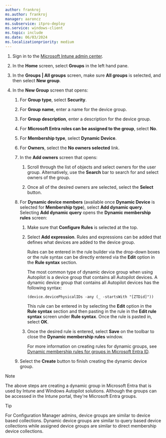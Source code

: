 ```yaml
---
author: frankroj
ms.author: frankroj
manager: aaroncz
ms.subservice: itpro-deploy
ms.service: windows-client
ms.topic: include
ms.date: 06/03/2024
ms.localizationpriority: medium
---
```


<!-- This file is shared by the following articles:

tutorial/pre-provisioning/azure-ad-join-device-group.md
tutorial/pre-provisioning/hybrid-azure-ad-join-device-group.md
tutorial/self-deploying/self-deploying-device-group.md
tutorial/user-driven/azure-ad-join-device-group.md
tutorial/user-driven/hybrid-azure-ad-join-device-group.md
device-preparation/tutorial/user-driven/entra-join-automatic-enrollment.md

Headings are driven by article context. -->

1. Sign in to the [Microsoft Intune admin center](https://go.microsoft.com/fwlink/?linkid=2109431).

1. In the **Home** screen, select **Groups** in the left hand pane.

1. In the **Groups | All groups** screen, make sure **All groups** is selected, and then select **New group**.

1. In the **New Group** screen that opens:

    1. For **Group type**, select **Security**.

    1. For **Group name**, enter a name for the device group.

    1. For **Group description**, enter a description for the device group.

    1. For **Microsoft Entra roles can be assigned to the group**, select **No**.

    1. For **Membership type**, select **Dynamic Device**.

    1. For **Owners**, select the **No owners selected** link.

    1. In the **Add owners** screen that opens:

       1. Scroll through the list of objects and select owners for the user group. Alternatively, use the **Search** bar to search for and select owners of the group.

       1. Once all of the desired owners are selected, select the **Select** button.

    1. For **Dynamic device members** (available once **Dynamic Device** is selected for **Membership type**), select **Add dynamic query**. Selecting **Add dynamic query** opens the **Dynamic membership rules** screen:

        1. Make sure that **Configure Rules** is selected at the top.

        1. Select **Add expression**. Rules and expressions can be added that defines what devices are added to the device group.

            Rules can be entered in the rule builder via the drop-down boxes or the rule syntax can be directly entered via the **Edit** option in the **Rule syntax** section.

            The most common type of dynamic device group when using Autopilot is a device group that contains all Autopilot devices. A dynamic device group that contains all Autopilot devices has the following syntax:

            `(device.devicePhysicalIDs -any (_ -startsWith "[ZTDid]"))`

            This rule can be entered in by selecting the **Edit** option in the **Rule syntax** section and then pasting in the rule in the **Edit rule syntax** screen under **Rule syntax**. Once the rule is pasted in, select **OK**.

        1. Once the desired rule is entered, select **Save** on the toolbar to close the **Dynamic membership rules** window.

            For more information on creating rules for dynamic groups, see [Dynamic membership rules for groups in Microsoft Entra ID](/azure/active-directory/enterprise-users/groups-dynamic-membership).

    1. Select the **Create** button to finish creating the dynamic device group.

> [!NOTE]
>
> The above steps are creating a dynamic group in Microsoft Entra that is used by Intune and Windows Autopilot solutions. Although the groups can be accessed in the Intune portal, they're Microsoft Entra groups.

> [!TIP]
>
> For Configuration Manager admins, device groups are similar to device based collections. Dynamic device groups are similar to query based device collections while assigned device groups are similar to direct membership device collections.
